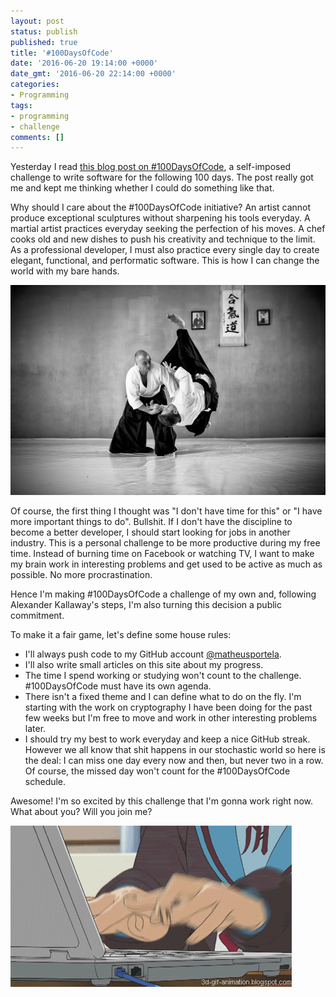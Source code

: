 ```yaml
---
layout: post
status: publish
published: true
title: '#100DaysOfCode'
date: '2016-06-20 19:14:00 +0000'
date_gmt: '2016-06-20 22:14:00 +0000'
categories:
- Programming
tags:
- programming
- challenge
comments: []
---
```


Yesterday I read [this blog post on #100DaysOfCode](https://medium.freecodecamp.com/join-the-100daysofcode-556ddb4579e4), a self-imposed challenge to write software for the following 100 days. The post really got me and kept me thinking whether I could do something like that.

Why should I care about the #100DaysOfCode initiative? An artist cannot produce exceptional sculptures without sharpening his tools everyday. A martial artist practices everyday seeking the perfection of his moves. A chef cooks old and new dishes to push his creativity and technique to the limit. As a professional developer, I must also practice every single day to create elegant, functional, and performatic software. This is how I can change the world with my bare hands.

<img src="/assets/images/martial_arts.jpg">

Of course, the first thing I thought was "I don't have time for this" or "I have more important things to do". Bullshit. If I don't have the discipline to become a better developer, I should start looking for jobs in another industry. This is a personal challenge to be more productive during my free time. Instead of burning time on Facebook or watching TV, I want to make my brain work in interesting problems and get used to be active as much as possible. No more procrastination.

Hence I'm making #100DaysOfCode a challenge of my own and, following Alexander Kallaway's steps, I'm also turning this decision a public commitment.

To make it a fair game, let's define some house rules:

- I'll always push code to my GitHub account [@matheusportela](https://github.com/matheusportela/).
- I'll also write small articles on this site about my progress.
- The time I spend working or studying won't count to the challenge. #100DaysOfCode must have its own agenda.
- There isn't a fixed theme and I can define what to do on the fly. I'm starting with the work on cryptography I have been doing for the past few weeks but I'm free to move and work in other interesting problems later.
- I should try my best to work everyday and keep a nice GitHub streak. However we all know that shit happens in our stochastic world so here is the deal: I can miss one day every now and then, but never two in a row. Of course, the missed day won't count for the #100DaysOfCode schedule.

Awesome! I'm so excited by this challenge that I'm gonna work right now. What about you? Will you join me?

<img src="/assets/images/typing.gif">
